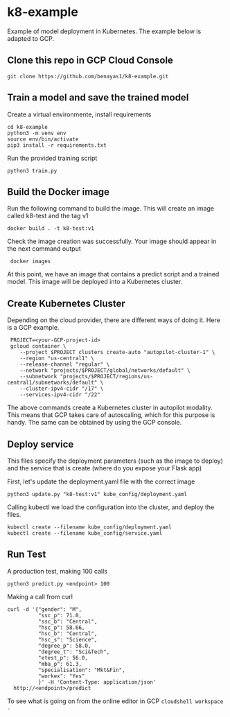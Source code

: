 # k8-example
 Example of model deployment in Kubernetes. The example below is adapted to GCP.
 
 ## Clone this repo in GCP Cloud Console
 ```git clone https://github.com/benayas1/k8-example.git```
 
 ## Train a model and save the trained model
 
 Create a virtual environmente, install requirements
 ```
 cd k8-example
 python3 -m venv env
 source env/bin/activate
 pip3 install -r requirements.txt
 ```
 
 Run the provided training script
 ```
 python3 train.py
 ```

 ## Build the Docker image
 Run the following command to build the image. This will create an image called k8-test and the tag v1
 ```
 docker build . -t k8-test:v1
 ```
 Check the image creation was successfully. Your image should appear in the next command output
```
 docker images
 ```
 At this point, we have an image that contains a predict script and a trained model. This image will be deployed into a Kubernetes cluster.

 ## Create Kubernetes Cluster
 Depending on the cloud provider, there are different ways of doing it. Here is a GCP example.

```
 PROJECT=<your-GCP-project-id>
 gcloud container \
	--project $PROJECT clusters create-auto "autopilot-cluster-1" \
	--region "us-central1" \
	--release-channel "regular" \
	--network "projects/$PROJECT/global/networks/default" \
	--subnetwork "projects/$PROJECT/regions/us-central1/subnetworks/default" \
	--cluster-ipv4-cidr "/17" \
	--services-ipv4-cidr "/22"
```
The above commands create a Kubernetes cluster in autopilot modality. This means that GCP takes care of autoscaling, which for this purpose is handy.
The same can be obtained by using the GCP console.


## Deploy service
This files specify the deployment parameters (such as the image to deploy) and the service that is create (where do you expose your Flask app)

First, let's update the deployment.yaml file with the correct image
```
python3 update.py "k8-test:v1" kube_config/deployment.yaml
```

Calling kubectl we load the configuration into the cluster, and deploy the files.
```
kubectl create --filename kube_config/deployment.yaml
kubectl create --filename kube_config/service.yaml
```

## Run Test
A production test, making 100 calls
```
python3 predict.py <endpoint> 100
```

Making a call from curl
```
curl -d '{"gender": "M",
          "ssc_p": 71.0,
          "ssc_b": "Central",
          "hsc_p": 58.66,
          "hsc_b": "Central",
          "hsc_s": "Science",
          "degree_p": 58.0,
          "degree_t": "Sci&Tech",
          "etest_p": 56.0,
          "mba_p": 61.3,
          "specialisation": "Mkt&Fin",
          "workex": "Yes"
          }' -H 'Content-Type: application/json' 
  http://<endpoint>/predict
```
 
 
To see what is going on from the online editor in GCP
```cloudshell workspace .```

